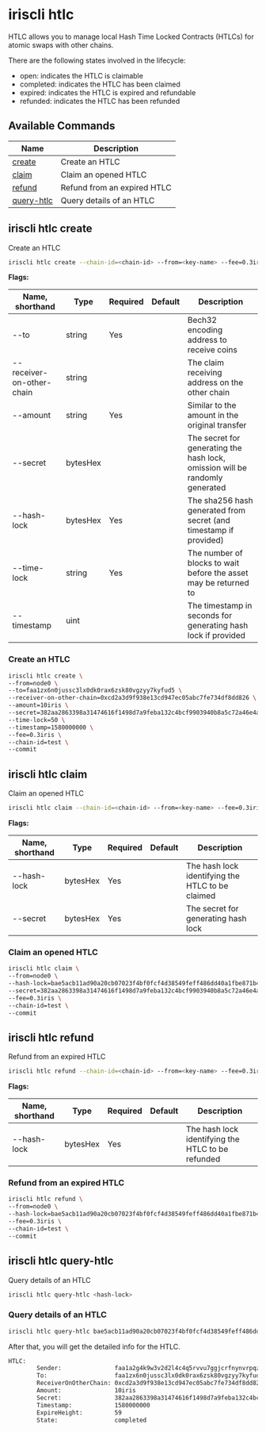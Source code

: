 # iriscli htlc

HTLC allows you to manage local Hash Time Locked Contracts (HTLCs) for atomic swaps with other chains.

There are the following states involved in the lifecycle:
   - open: indicates the HTLC is claimable
   - completed: indicates the HTLC has been claimed
   - expired: indicates the HTLC is expired and refundable
   - refunded: indicates the HTLC has been refunded

## Available Commands

| Name                                  | Description                 |
| ------------------------------------- | --------------------------- |
| [create](#iriscli-htlc-create)        | Create an HTLC              |
| [claim](#iriscli-htlc-claim)          | Claim an opened HTLC        |
| [refund](#iriscli-htlc-refund)        | Refund from an expired HTLC |
| [query-htlc](#iriscli-htlc-query-htlc) | Query details of an HTLC    |

## iriscli htlc create

Create an HTLC

```bash
iriscli htlc create --chain-id=<chain-id> --from=<key-name> --fee=0.3iris --to=<to> --receiver-on-other-chain=<receiver-on-other-chain> --amount=<amount> --secret=<secret> --time-lock=<time-lock> --timestamp=<timestamp>
```

**Flags:**

| Name, shorthand           | Type     | Required | Default | Description                                                       |
| ------------------------- | -------- | -------- | ------- | ----------------------------------------------------------------- |
| --to                      | string   | Yes      |         | Bech32 encoding address to receive coins                          |
| --receiver-on-other-chain | string   |          |         | The claim receiving address on the other chain                 |
| --amount                  | string   | Yes      |         | Similar to the amount in the original transfer                    |
| --secret                  | bytesHex |          |         | The secret for generating the hash lock, omission will be randomly generated |
| --hash-lock               | bytesHex | Yes      |         | The sha256 hash generated from secret (and timestamp if provided) |
| --time-lock               | string   | Yes      |         | The number of blocks to wait before the asset may be returned to  |
| --timestamp               | uint     |          |         | The timestamp in seconds for generating hash lock if provided     |

### Create an HTLC

```bash
iriscli htlc create \
--from=node0 \
--to=faa1zx6n0jussc3lx0dk0rax6zsk80vgzyy7kyfud5 \
--receiver-on-other-chain=0xcd2a3d9f938e13cd947ec05abc7fe734df8dd826 \
--amount=10iris \
--secret=382aa2863398a31474616f1498d7a9feba132c4bcf9903940b8a5c72a46e4a41 \
--time-lock=50 \
--timestamp=1580000000 \
--fee=0.3iris \
--chain-id=test \
--commit
```

## iriscli htlc claim

Claim an opened HTLC

```bash
iriscli htlc claim --chain-id=<chain-id> --from=<key-name> --fee=0.3iris --hash-lock=<hash-lock> --secret=<secret>
```

**Flags:**

| Name, shorthand | Type     | Required | Default | Description                                      |
| --------------- | -------- | -------- | ------- | ------------------------------------------------ |
| --hash-lock     | bytesHex | Yes      |         | The hash lock identifying the HTLC to be claimed |
| --secret        | bytesHex | Yes      |         | The secret for generating hash lock              |

### Claim an opened HTLC

```bash
iriscli htlc claim \
--from=node0 \
--hash-lock=bae5acb11ad90a20cb07023f4bf0fcf4d38549feff486dd40a1fbe871b4aabdf \
--secret=382aa2863398a31474616f1498d7a9feba132c4bcf9903940b8a5c72a46e4a41 \
--fee=0.3iris \
--chain-id=test \
--commit
```

## iriscli htlc refund

Refund from an expired HTLC

```bash
iriscli htlc refund --chain-id=<chain-id> --from=<key-name> --fee=0.3iris --hash-lock=<hash-lock>
```

**Flags:**

| Name, shorthand | Type     | Required | Default | Description                                       |
| --------------- | -------- | -------- | ------- | ------------------------------------------------- |
| --hash-lock     | bytesHex | Yes     |         | The hash lock identifying the HTLC to be refunded |

### Refund from an expired HTLC

```bash
iriscli htlc refund \
--from=node0 \
--hash-lock=bae5acb11ad90a20cb07023f4bf0fcf4d38549feff486dd40a1fbe871b4aabdf \
--fee=0.3iris \
--chain-id=test \
--commit
```

## iriscli htlc query-htlc

Query details of an HTLC

```bash
iriscli htlc query-htlc <hash-lock>
```

### Query details of an HTLC

```bash
iriscli htlc query-htlc bae5acb11ad90a20cb07023f4bf0fcf4d38549feff486dd40a1fbe871b4aabdf
```

After that, you will get the detailed info for the HTLC.

```bash
HTLC:
        Sender:               faa1a2g4k9w3v2d2l4c4q5rvvu7ggjcrfnynvrpqze
        To:                   faa1zx6n0jussc3lx0dk0rax6zsk80vgzyy7kyfud5
        ReceiverOnOtherChain: 0xcd2a3d9f938e13cd947ec05abc7fe734df8dd826
        Amount:               10iris
        Secret:               382aa2863398a31474616f1498d7a9feba132c4bcf9903940b8a5c72a46e4a41
        Timestamp:            1580000000
        ExpireHeight:         59
        State:                completed
```
